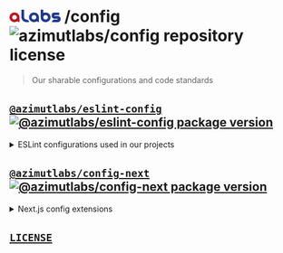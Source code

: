 <h1>
  <img
    height="22.5"
    src="https://raw.githubusercontent.com/azimutlabs/logos/master/little_logo.png"
    alt="azimutlabs config logo"
  />
  /config
  <img
    src="https://img.shields.io/github/license/azimutlabs/config"
    alt="azimutlabs/config repository license"
  />
</h1>

> Our sharable configurations and code standards

## [`@azimutlabs/eslint-config`](packages/eslint-config) [![@azimutlabs/eslint-config package version](https://img.shields.io/npm/v/@azimutlabs/eslint-config)](https://www.npmjs.com/package/@azimutlabs/eslint-config)
<details>
  <summary>ESLint configurations used in our projects</summary>

  ---

  We assume that you already have `eslint` package installed.

  ```shell
  $ npm i -D @azimutlabs/eslint-config
  ```

  #### Available configurations
  + [`legacy`](packages/eslint-config/legacy.js) - default lint rules with some plugin extensions.
    - required libs: `eslint-plugin-import`, `eslint-plugin-array-func`, `eslint-plugin-functional`, `eslint-plugin-simple-import-sort`
    - required libs for **javascript**: `babel-eslint`
    - required libs for **typescript**: `@typescript-eslint/parser`, `@typescript-eslint/eslint-plugin`
    - download command: `npm i -D
      eslint-plugin-import eslint-plugin-array-func eslint-plugin-functional eslint-plugin-simple-import-sort
      @typescript-eslint/parser @typescript-eslint/eslint-plugin`
  + [`prettier`](packages/eslint-config/prettier.js) - prettier config for eslint.
    - required libs: `prettier`, `eslint-config-prettier`, `eslint-plugin-prettier`
    - download command: `npm i -D prettier eslint-config-prettier eslint-plugin-prettier`
  + [`jest`](packages/eslint-config/jest.js) - jest specific rules.
    - required libs: `eslint-plugin-jest`
    - download command: `npm i -D eslint-plugin-jest`
  + [`react`](packages/eslint-config/react.js) - react specific rules with extensions.
    - required libs: `eslint-plugin-react`, `eslint-plugin-react-hooks`
    - download command: `npm i -D eslint-plugin-react eslint-plugin-react-hooks`
  + [`a11y`](packages/eslint-config/a11y.js) - jsx accessibility.
    - required libs: `eslint-plugin-jsx-a11y`
    - download command: `npm i -D eslint-plugin-jsx-a11y`

  #### Recommended usage
  Extending ALL configs via `package.json`:
  ```json
  {
    "eslintConfig": {
      "extends": [
        "@azimutlabs"
      ]
    }
  }
  ```
  Extending configs separately:
  ```json
  {
    "eslintConfig": {
      "extends": [
        "@azimutlabs/eslint-config/legacy",
        "@azimutlabs/eslint-config/prettier",
        "@azimutlabs/eslint-config/react"
      ]
    }
  }
  ```
</details>

## [`@azimutlabs/config-next`](packages/config-next) [![@azimutlabs/config-next package version](https://img.shields.io/npm/v/@azimutlabs/config-next)](https://www.npmjs.com/package/@azimutlabs/config-next)
<details>
  <summary>Next.js config extensions</summary>

  ---

  We assume that you already have `next` package installed.

  ```shell
  $ npm i -D @azimutlabs/config-next
  ```

  #### Available extensions
  + [`withEslint`](packages/config-next/withEslint.js) - adds `eslint`.
    - usage:
      ```javascript
      // next.config.js
      module.exports = withEslint({ // nextOptions
        eslintOptions: {} // options for eslint-loader
      });
      ```
    - required libs: `eslint`, `eslint-loader`, `eslint-friendly-formatter`.
    - download command: `npm i -D eslint-loader eslint-friendly-formatter`

  + [`withEnv`](packages/config-next/withEnv.js) - adds env variables using [`next/config`](https://nextjs.org/docs/api-reference/next.config.js/runtime-configuration) runtime configurations.
    - usage:
      ```javascript
      // next.config.js
      module.exports = withEnv({ // nextOptions
        serverRuntimeConfig: {}, // optional variables for server config.
        publicRuntimeConfig: {}, // optional variables for both server and public config.
      });

      // .env
      // NEXT_PUBLIC_TEST=somevalue

      // pages/index.js
      import getConfig from 'next/config';
      const { NEXT_PUBLIC_TEST } = getConfig().publicRuntimeConfig;
      ```
    - to override env var prefixes you need to define variables:
      ```dotenv
      # .env
      # Prefix for serverRuntimeConfig
      SERVER_PREFIX=_
      # Prefix for publicRuntimeConfig
      PUBLIC_PREFIX=CLIENT_

      _PORT=3000

      CLIENT_API=api.github.com
      ```
    - recommended libs: [`dotenv-load`](https://www.npmjs.com/package/dotenv-load)

  + [`withLodash`](packages/config-next/withLodash.js) - optimizes `lodash` dist size using `babel-plugin-lodash` and `lodash-webpack-plugin`.
    - usage:
      ```javascript
      // next.config.js
      module.exports = withLodash({ // nextOptions
        babelPluginLodashOptions: {}, // babel-plugin-lodash options.
        lodashWebpackPluginOptions: {}, // lodash-webpack-plugin options.
      });
      ```
    - required libs: `babel-plugin-lodash`, `lodash-webpack-plugin`.
    - download command: `npm i -D babel-plugin-lodash lodash-webpack-plugin`

  + [`withStylelint`](packages/config-next/withStylelint.js) - adds [`stylelint-webpack-plugin`](https://github.com/webpack-contrib/stylelint-webpack-plugin) for [`stylelint`](https://stylelint.io/).
    - usage:
      ```javascript
      // next.config.js
      module.exports = withStylelint({ // nextOptions
        stylelintWebpackPluginOptions: {}, // stylelint-webpack-plugin options.
      });
      ```
    - required libs: `stylelint`, `stylelint-webpack-plugin`.
    - download command: `npm i -D stylelint stylelint-webpack-plugin`

  + [`withEmotion`](packages/config-next/withEmotion.js) - adds [`@emotion/babel-preset-css-prop`](https://github.com/emotion-js/emotion/tree/master/packages/babel-preset-css-prop) for [`@emotion/core`](https://emotion.sh/docs/introduction).
    - ⚠️ NOTE: for some reason, `next.js` does not use `presets` that was injected into
      `next-babel-loader`'s options without creating `.babelrc` file.
      To make your project stay clean, you can configure your `babel` in `package.json`:
      ```json
      {
        "babel": {
          "presets": ["next/babel"]
        }
      }
      ```
    - usage:
      ```javascript
      // next.config.js
      module.exports = withEmotion({ // nextOptions
        babelPresetEmotionOptions: {}, // @emotion/babel-preset-css-prop options.
      });
      ```
    - required libs: `@emotion/core`, `@emotion/babel-preset-css-prop`.
    - download command: `npm i -D @emotion/core @emotion/babel-preset-css-prop`

  + [`withSass`](packages/config-next/withSass.js) - adds `scss`, `scss-modules`, `sass-lint` (no `css`).
    - ❗️DEPRECATED❗ - we are planning to move into **CSS-in-JS** practise, so for now
      this extension is no longer maintained.️
    - usage:
      ```javascript
      // next.config.js
      module.exports = withSass({ // nextOptions
        sassLintOptions: {} // options for sass-lint-webpack plugin
      });
      ```
    - to enable `sass-lint` - add `sassLintOptions` field into `nextOptions` as shown in `usage` section.
    - required libs: `@zeit/next-sass`
    - required libs for sass-lint: `sass-lint`, `sass-lint-webpack`
    - download command: `npm i -D @zeit/next-sass`

  #### Recommended usage
  Combine by composing functions:
  ```javascript
  module.exports = compose(
    withEslint,
    withSass,
    withEnv,
  )({ // next config
    eslintConfig: {},
    sassLintConfig: {},
  });
  ```
</details>

## [`LICENSE`](LICENSE)
